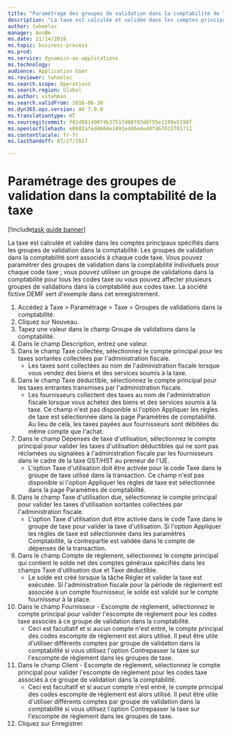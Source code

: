 ```yaml
--- 
title: "Paramétrage des groupes de validation dans la comptabilité de la taxe"
description: "La taxe est calculée et validée dans les comptes principaux spécifiés dans les groupes de validation dans la comptabilité."
author: twheeloc
manager: AnnBe
ms.date: 11/14/2016
ms.topic: business-process
ms.prod: 
ms.service: dynamics-ax-applications
ms.technology: 
audience: Application User
ms.reviewer: twheeloc
ms.search.scope: Operations
ms.search.region: Global
ms.author: vstehman
ms.search.validFrom: 2016-06-30
ms.dyn365.ops.version: AX 7.0.0
ms.translationtype: HT
ms.sourcegitcommit: f01d88149074b37517d00f03d8f55e1199a5198f
ms.openlocfilehash: e0682afed4664e1491ed46e4e40f467015701711
ms.contentlocale: fr-fr
ms.lasthandoff: 07/27/2017

---
```

# <a name="set-up-ledger-posting-groups-for-sales-tax"></a>Paramétrage des groupes de validation dans la comptabilité de la taxe

[!include[task guide banner](../../includes/task-guide-banner.md)]

La taxe est calculée et validée dans les comptes principaux spécifiés dans les groupes de validation dans la comptabilité. Les groupes de validation dans la comptabilité sont associés à chaque code taxe. Vous pouvez paramétrer des groupes de validation dans la comptabilité individuels pour chaque code taxe ; vous pouvez utiliser un groupe de validations dans la comptabilité pour tous les codes taxe ou vous pouvez affecter plusieurs groupes de validations dans la comptabilité aux codes taxe. La société fictive DEMF sert d'exemple dans cet enregistrement. 

1. Accédez à Taxe > Paramétrage > Taxe > Groupes de validations dans la comptabilité.
2. Cliquez sur Nouveau.
3. Tapez une valeur dans le champ Groupe de validations dans la comptabilité.
4. Dans le champ Description, entrez une valeur.
5. Dans le champ Taxe collectée, sélectionnez le compte principal pour les taxes sortantes collectées par l'administration fiscale.
    * Les taxes sont collectées au nom de l'administration fiscale lorsque vous vendez des biens et des services soumis à la taxe.  
6. Dans le champ Taxe déductible, sélectionnez le compte principal pour les taxes entrantes transmises par l'administration fiscale.
    * Les fournisseurs collectent des taxes au nom de l'administration fiscale lorsque vous achetez des biens et des services soumis à la taxe. Ce champ n'est pas disponible si l'option Appliquer les règles de taxe est sélectionnée dans la page Paramètres de comptabilité. Au lieu de cela, les taxes payées aux fournisseurs sont débitées du même compte que l'achat.   
7. Dans le champ Dépenses de taxe d'utilisation, sélectionnez le compte principal pour valider les taxes d'utilisation déductibles qui ne sont pas réclamées ou signalées à l'administration fiscale par les fournisseurs dans le cadre de la taxe GST/HST au preneur de l'UE.
    * L'option Taxe d'utilisation doit être activée pour le code Taxe dans le groupe de taxe utilisé dans la transaction.  Ce champ n'est pas disponible si l'option Appliquer les règles de taxe est sélectionnée dans la page Paramètres de comptabilité.   
8. Dans le champ Taxe d'utilisation due, sélectionnez le compte principal pour valider les taxes d'utilisation sortantes collectées par l'administration fiscale.
    * L'option Taxe d'utilisation doit être activée dans le code Taxe dans le groupe de taxe pour valider la taxe d'utilisation. Si l'option Appliquer les règles de taxe est sélectionnée dans les paramètres Comptabilité, la contrepartie est validée dans le compte de dépenses de la transaction.   
9. Dans le champ Compte de règlement, sélectionnez le compte principal qui contient le solde net des comptes généraux spécifiés dans les champs Taxe d'utilisation due et Taxe déductible.
    * Le solde est créé lorsque la tâche Régler et valider la taxe est exécutée.  Si l'administration fiscale pour la période de règlement est associée à un compte fournisseur, le solde est validé sur le compte fournisseur à la place.   
10. Dans le champ Fournisseur - Escompte de règlement, sélectionnez le compte principal pour valider l'escompte de règlement pour les codes taxe associés à ce groupe de validation dans la comptabilité.
    * Ceci est facultatif et si aucun compte n'est entré, le compte principal des codes escompte de règlement est alors utilisé. Il peut être utile d'utiliser différents comptes par groupe de validation dans la comptabilité si vous utilisez l'option Contrepasser la taxe sur l'escompte de règlement dans les groupes de taxe.  
11. Dans le champ Client - Escompte de règlement, sélectionnez le compte principal pour valider l'escompte de règlement pour les codes taxe associés à ce groupe de validation dans la comptabilité.
    * Ceci est facultatif et si aucun compte n'est entré, le compte principal des codes escompte de règlement est alors utilisé. Il peut être utile d'utiliser différents comptes par groupe de validation dans la comptabilité si vous utilisez l'option Contrepasser la taxe sur l'escompte de règlement dans les groupes de taxe.  
12. Cliquez sur Enregistrer.


